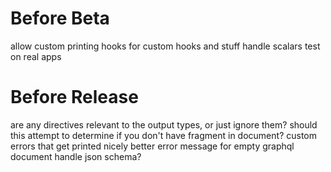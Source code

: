 # Before Beta

allow custom printing hooks for custom hooks and stuff
handle scalars
test on real apps

# Before Release

are any directives relevant to the output types, or just ignore them?
should this attempt to determine if you don't have fragment in document?
custom errors that get printed nicely
better error message for empty graphql document
handle json schema?

